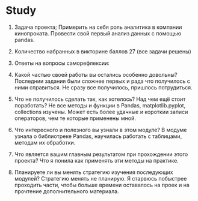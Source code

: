 # Study
1. Задача проекта;
Примерить на себя роль аналитика в компании кинопроката.
Провести свой первый анализ данных с помощью pandas.

2. Количество набранных в викторине баллов 27 (все задачи решены)

3. Ответы на вопросы саморефлексии:

1. Какой частью своей работы вы остались особенно довольны?
    Последнии задания были сложнее первых и рада что получилось с ними справиться.
    Не сразу все получилось, пришлось потрудиться.
2. Что не получилось сделать так, как хотелось? Над чем ещё стоит поработать?
    Не все методы и функции в Pandas, matplotlib.pyplot, collections изучены. 
    Может есть более удачные и короткии записи операторов, чем те которые применены мной.
3. Что интересного и полезного вы узнали в этом модуле?
    В модуме узнала о библиотреке Pandas, научилась работать с таблицами, методам их обработки.
4. Что является вашим главным результатом при прохождении этого проекта?
    Что я понила как применять эти методы на практике.
5. Планируете ли вы менять стратегию изучения последующих модулей?
    Стратегию менять не планирую. Я старвюсь побыстрее проходить части, чтобы больше времени
    оставалось на проек и на прочтение дополнительного материала.
